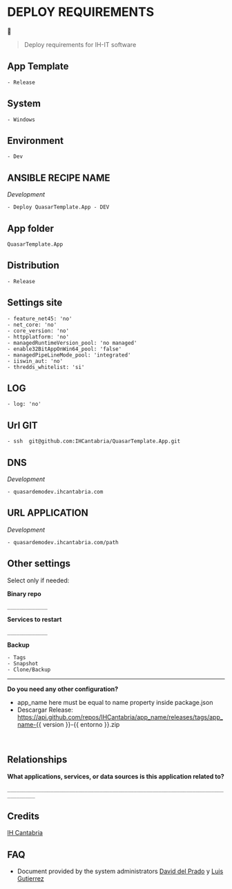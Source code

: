 # DEPLOY REQUIREMENTS

🚀
<br>

> Deploy requirements for IH-IT software
> <br>

## App Template

    - Release

## System

    - Windows

## Environment

    - Dev

## ANSIBLE RECIPE NAME

_Development_

    - Deploy QuasarTemplate.App - DEV

## App folder

    QuasarTemplate.App

## Distribution

    - Release

## Settings site

    - feature_net45: 'no'
    - net_core: 'no'
    - core_version: 'no'
    - httpplatform: 'no'
    - managedRuntimeVersion_pool: 'no managed'
    - enable32BitAppOnWin64_pool: 'false'
    - managedPipeLineMode_pool: 'integrated'
    - iiswin_aut: 'no'
    - thredds_whitelist: 'si'

## LOG

    - log: 'no'

## Url GIT

    - ssh  git@github.com:IHCantabria/QuasarTemplate.App.git

## DNS

_Development_

    - quasardemodev.ihcantabria.com

## URL APPLICATION

_Development_

    - quasardemodev.ihcantabria.com/path

## Other settings

Select only if needed:

**Binary repo**

`_____________`

**Services to restart**

`_____________`

**Backup**

    - Tags
    - Snapshot
    - Clone/Backup

---

**Do you need any other configuration?**

- app_name here must be equal to name property inside package.json
- Descargar Release: https://api.github.com/repos/IHCantabria/app_name/releases/tags/app_name-{{ version }}-{{ entorno }}.zip

<br>

## Relationships

**What applications, services, or data sources is this application related to?**

`_______________________________________________________________________________`

## Credits

[IH Cantabria](https://github.com/IHCantabria)

## FAQ

- Document provided by the system administrators [David del Prado](https://ihcantabria.com/directorio-personal/david-del-prado-secadas/) y [Luis Gutierrez](https://ihcantabria.com/directorio-personal/luis-gutierrez/)
